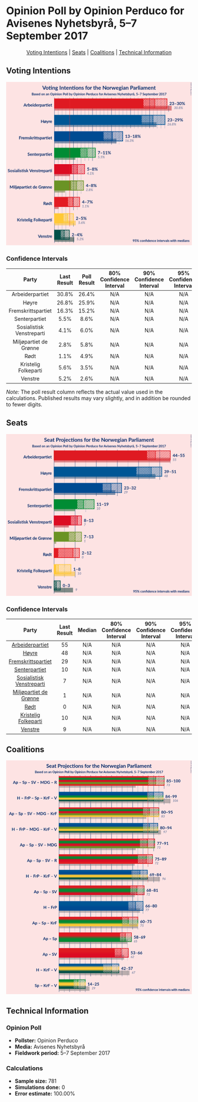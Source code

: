 # Opinion Poll by Opinion Perduco for Avisenes Nyhetsbyrå, 5–7 September 2017

<p align="center"><a href="#voting-intentions">Voting Intentions</a> | <a href="#seats">Seats</a> | <a href="#coalitions">Coalitions</a> | <a href="#technical-information">Technical Information</a></p>

## Voting Intentions

![Graph with voting intentions not yet produced](2017-09-07-OpinionPerduco.png "Voting Intentions")

### Confidence Intervals

| Party | Last Result | Poll Result | 80% Confidence Interval | 90% Confidence Interval | 95% Confidence Interval | 99% Confidence Interval |
|:-----:|:-----------:|:-----------:|:-----------------------:|:-----------------------:|:-----------------------:|:-----------------------:|
| Arbeiderpartiet | 30.8% | 26.4% | N/A |N/A |N/A |N/A |
| Høyre | 26.8% | 25.9% | N/A |N/A |N/A |N/A |
| Fremskrittspartiet | 16.3% | 15.2% | N/A |N/A |N/A |N/A |
| Senterpartiet | 5.5% | 8.6% | N/A |N/A |N/A |N/A |
| Sosialistisk Venstreparti | 4.1% | 6.0% | N/A |N/A |N/A |N/A |
| Miljøpartiet de Grønne | 2.8% | 5.8% | N/A |N/A |N/A |N/A |
| Rødt | 1.1% | 4.9% | N/A |N/A |N/A |N/A |
| Kristelig Folkeparti | 5.6% | 3.5% | N/A |N/A |N/A |N/A |
| Venstre | 5.2% | 2.6% | N/A |N/A |N/A |N/A |

*Note:* The poll result column reflects the actual value used in the calculations. Published results may vary slightly, and in addition be rounded to fewer digits.

## Seats

![Graph with seats not yet produced](2017-09-07-OpinionPerduco-seats.png "Seats")

### Confidence Intervals

| Party | Last Result | Median | 80% Confidence Interval | 90% Confidence Interval | 95% Confidence Interval | 99% Confidence Interval |
|:-----:|:-----------:|:------:|:-----------------------:|:-----------------------:|:-----------------------:|:-----------------------:|
| <a href="#arbeiderpartiet">Arbeiderpartiet</a> | 55 | N/A | N/A |N/A |N/A |N/A |
| <a href="#høyre">Høyre</a> | 48 | N/A | N/A |N/A |N/A |N/A |
| <a href="#fremskrittspartiet">Fremskrittspartiet</a> | 29 | N/A | N/A |N/A |N/A |N/A |
| <a href="#senterpartiet">Senterpartiet</a> | 10 | N/A | N/A |N/A |N/A |N/A |
| <a href="#sosialistisk-venstreparti">Sosialistisk Venstreparti</a> | 7 | N/A | N/A |N/A |N/A |N/A |
| <a href="#miljøpartiet-de-grønne">Miljøpartiet de Grønne</a> | 1 | N/A | N/A |N/A |N/A |N/A |
| <a href="#rødt">Rødt</a> | 0 | N/A | N/A |N/A |N/A |N/A |
| <a href="#kristelig-folkeparti">Kristelig Folkeparti</a> | 10 | N/A | N/A |N/A |N/A |N/A |
| <a href="#venstre">Venstre</a> | 9 | N/A | N/A |N/A |N/A |N/A |


## Coalitions

![Graph with coalitions seats not yet produced](2017-09-07-OpinionPerduco-coalitions-seats.png "Coalitions Seats")


## Technical Information

### Opinion Poll

+ **Pollster:** Opinion Perduco
+ **Media:** Avisenes Nyhetsbyrå
+ **Fieldwork period:** 5–7 September 2017

### Calculations

+ **Sample size:** 781
+ **Simulations done:** 0
+ **Error estimate:** 100.00%

